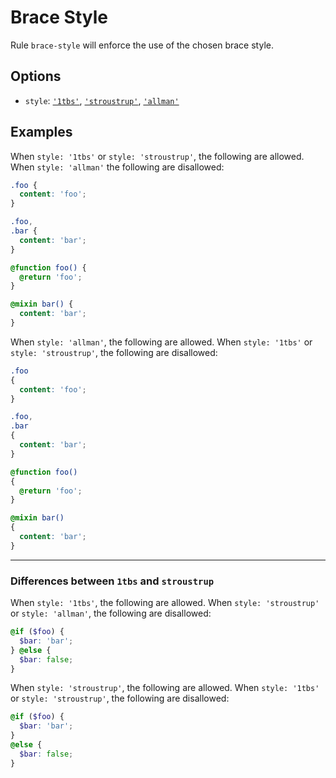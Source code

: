# Brace Style

Rule `brace-style` will enforce the use of the chosen brace style.

## Options

* `style`: [`'1tbs'`](https://en.wikipedia.org/wiki/Indent_style#Variant:_1TBS), [`'stroustrup'`](https://en.wikipedia.org/wiki/Indent_style#Variant:_Stroustrup), [`'allman'`](https://en.wikipedia.org/wiki/Indent_style#Allman_style)

## Examples

When `style: '1tbs'` or `style: 'stroustrup'`, the following are allowed. When `style: 'allman'` the following are disallowed:

```scss
.foo {
  content: 'foo';
}

.foo,
.bar {
  content: 'bar';
}

@function foo() {
  @return 'foo';
}

@mixin bar() {
  content: 'bar';
}
```

When `style: 'allman'`, the following are allowed. When `style: '1tbs'` or `style: 'stroustrup'`, the following are disallowed:


```scss
.foo
{
  content: 'foo';
}

.foo,
.bar
{
  content: 'bar';
}

@function foo()
{
  @return 'foo';
}

@mixin bar()
{
  content: 'bar';
}

```

---
### Differences between `1tbs` and `stroustrup`

When `style: '1tbs'`, the following are allowed. When `style: 'stroustrup'` or `style: 'allman'`, the following are disallowed:

```scss
@if ($foo) {
  $bar: 'bar';
} @else {
  $bar: false;
}
```

When `style: 'stroustrup'`, the following are allowed. When `style: '1tbs'` or `style: 'stroustrup'`, the following are disallowed:

```scss
@if ($foo) {
  $bar: 'bar';
}
@else {
  $bar: false;
}
```
